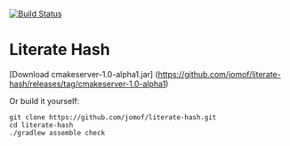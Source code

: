 [![Build Status](https://travis-ci.org/jomof/literate-hash.svg?branch=master)](https://travis-ci.org/jomof/literate-hash)

# Literate Hash

[Download cmakeserver-1.0-alpha1.jar] (https://github.com/jomof/literate-hash/releases/tag/cmakeserver-1.0-alpha1)

Or build it yourself:

    git clone https://github.com/jomof/literate-hash.git
    cd literate-hash
    ./gradlew assemble check

